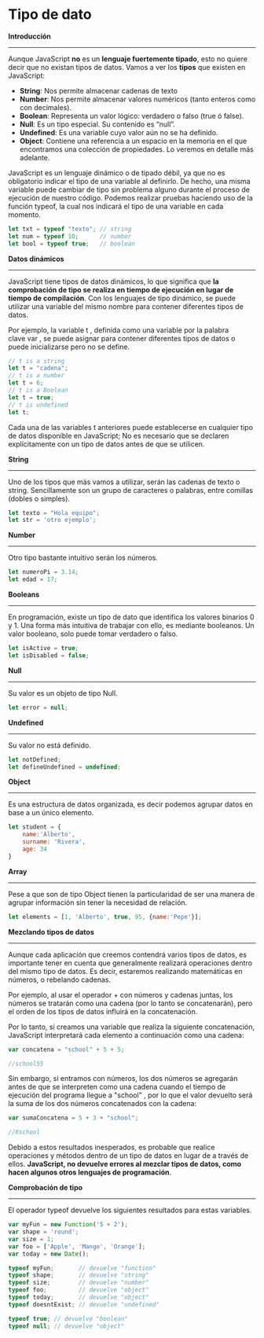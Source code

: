 # Tipo de dato

**Introducción**

---

Aunque JavaScript **no** es un **lenguaje fuertemente tipado**, esto no quiere decir que no existan tipos de datos. Vamos a ver los **tipos** que existen en JavaScript:

- **String**: Nos permite almacenar cadenas de texto
- **Number**: Nos permite almacenar valores numéricos (tanto enteros como con decimales).
- **Boolean**: Representa un valor lógico: verdadero o falso (true ó false).
- **Null**: Es un tipo especial. Su contenido es “null”.
- **Undefined**: Es una variable cuyo valor aún no se ha definido.
- **Object**: Contiene una referencia a un espacio en la memoria en el que encontramos una colección de propiedades. Lo veremos en detalle más adelante.

JavaScript es un lenguaje dinámico o de tipado débil, ya que no es obligatorio indicar el tipo de una variable al definirlo. De hecho, una misma variable puede cambiar de tipo sin problema alguno durante el proceso de ejecución de nuestro código. Podemos realizar pruebas haciendo uso de la función typeof, la cual nos indicará el tipo de una variable en cada momento.

```jsx
let txt = typeof "texto"; // string
let num = typeof 10;      // number
let bool = typeof true;   // boolean
```

**Datos dinámicos**

---

JavaScript tiene tipos de datos dinámicos, lo que significa que **la comprobación de tipo se realiza en tiempo de ejecución en lugar de tiempo de compilación**. Con los lenguajes de tipo dinámico, se puede utilizar una variable del mismo nombre para contener diferentes tipos de datos.

Por ejemplo, la variable t , definida como una variable por la palabra clave var , se puede asignar para contener diferentes tipos de datos o puede inicializarse pero no se define.

```jsx
// t is a string 
let t = "cadena";   
// t is a number 
let t = 6;       
// t is a Boolean 
let t = true;              
// t is undefined 
let t;
```

Cada una de las variables t anteriores puede establecerse en cualquier tipo de datos disponible en JavaScript; No es necesario que se declaren explícitamente con un tipo de datos antes de que se utilicen.

**String**

---

Uno de los tipos que más vamos a utilizar, serán las cadenas de texto o string. Sencillamente son un grupo de caracteres o palabras, entre comillas (dobles o simples).

```jsx
let texto = "Hola equipo";
let str = 'otro ejemplo';
```

**Number**

---

Otro tipo bastante intuitivo serán los números.

```jsx
let numeroPi = 3.14;
let edad = 17;
```

**Booleans**

---

En programación, existe un tipo de dato que identifica los valores binarios 0 y 1. Una forma más intuitiva de trabajar con ello, es mediante booleanos. Un valor booleano, solo puede tomar verdadero o falso.

```jsx
let isActive = true;
let isDisabled = false;
```

**Null**

---

Su valor es un objeto de tipo Null.

```jsx
let error = null;
```

**Undefined**

---

Su valor no está definido.

```jsx
let notDefined;
let defineUndefined = undefined;
```

**Object**

---

Es una estructura de datos organizada, es decir podemos agrupar datos en base a un único elemento.

```jsx
let student = {
	name:'Alberto',
	surname: 'Rivera',
	age: 34
}
```

**Array**

---

Pese a que son de tipo Object tienen la particularidad de ser una manera de agrupar información sin tener la necesidad de relación.

```jsx
let elements = [1, 'Alberto', true, 95, {name:'Pepe'}];
```

**Mezclando tipos de datos**

---

Aunque cada aplicación que creemos contendrá varios tipos de datos, es importante tener en cuenta que generalmente realizará operaciones dentro del mismo tipo de datos. Es decir,  estaremos realizando matemáticas en números, o rebelando cadenas.

Por ejemplo, al usar el operador + con números y cadenas juntas, los números se tratarán como una cadena (por lo tanto se concatenarán), pero el orden de los tipos de datos influirá en la concatenación.

Por lo tanto, si creamos una variable que realiza la siguiente concatenación, JavaScript interpretará cada elemento a continuación como una cadena:

```jsx
var concatena = "school" + 5 + 5;

//school55
```

Sin embargo, si entramos con números, los dos números se agregarán antes de que se interpreten como una cadena cuando el tiempo de ejecución del programa llegue a "school" , por lo que el valor devuelto será la suma de los dos números concatenados con la cadena:

```jsx
var sumaConcatena = 5 + 3 + "school";

//8school
```

Debido a estos resultados inesperados, es probable que realice operaciones y métodos dentro de un tipo de datos en lugar de a través de ellos. **JavaScript, no devuelve errores al mezclar tipos de datos, como hacen algunos otros lenguajes de programación**.

**Comprobación de tipo**

---

El operador typeof devuelve los siguientes resultados para estas variables.

```jsx
var myFun = new Function('5 + 2');
var shape = 'round';
var size = 1;
var foo = ['Apple', 'Mango', 'Orange'];
var today = new Date();

typeof myFun;       // devuelve "function"
typeof shape;       // devuelve "string"
typeof size;        // devuelve "number"
typeof foo;         // devuelve "object"
typeof today;       // devuelve "object"
typeof doesntExist; // devuelve "undefined"

typeof true; // devuelve "boolean"
typeof null; // devuelve "object"
```